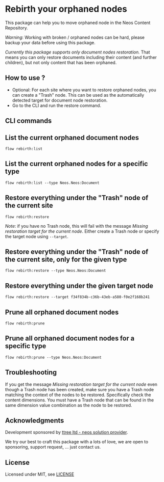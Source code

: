 # Rebirth your orphaned nodes

This package can help you to move orphaned node in the Neos Content Repository.

*Warning*: Working with broken / orphaned nodes can be hard, please backup your data before using this package.

_Currently this package supports only document nodes restoration._ That means you can only restore documents
including their content (and further children), but not only content that has been orphaned.

How to use ?
------------

- Optional: For each site where you want to restore orphaned nodes, you can create a "Trash" node. This can be
  used as the automatically detected target for document node restoration.
- Go to the CLI and run the restore command.

CLI commands
------------

## List the current orphaned document nodes

    flow rebirth:list

## List the current orphaned nodes for a specific type

    flow rebirth:list --type Neos.Neos:Document
    
## Restore everything under the "Trash" node of the current site

    flow rebirth:restore

*Note*: if you have no Trash node, this will fail with the message *Missing restoration target for the current
node*. Either create a Trash node or specify the target node using `--target`.

## Restore everything under the "Trash" node of the current site, only for the given type

    flow rebirth:restore --type Neos.Neos:Document
    
## Restore everything under the given target node

    flow rebirth:restore --target f34f834b-c36b-43eb-a580-f0e2f168b241

## Prune all orphaned document nodes

    flow rebirth:prune

## Prune all orphaned document nodes for a specific type

    flow rebirth:prune --type Neos.Neos:Document

Troubleshooting
---------------

If you get the message *Missing restoration target for the current node* even though a Trash node has been
created, make sure you have a Trash node matching the context of the nodes to be restored. Specifically check
the content dimensions. You must have a Trash node that can be found in the same dimension value combination
as the node to be restored.

Acknowledgments
---------------

Development sponsored by [ttree ltd - neos solution provider](http://ttree.ch).

We try our best to craft this package with a lots of love, we are open to
sponsoring, support request, ... just contact us.

License
-------

Licensed under MIT, see [LICENSE](LICENSE)
